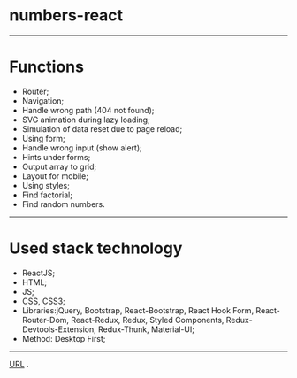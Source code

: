 # numbers-react
---
# Functions

- Router;
- Navigation;
- Handle wrong path (404 not found);
- SVG animation during lazy loading;
- Simulation of data reset due to page reload;
- Using form;
- Handle wrong input (show alert);
- Hints under forms;
- Output array to grid;
- Layout for mobile;
- Using styles;
- Find factorial;
- Find random numbers.
---

# Used stack technology 

- ReactJS;
- HTML;
- JS;
- CSS, CSS3;
- Libraries:jQuery, Bootstrap, React-Bootstrap, React Hook Form, React-Router-Dom, React-Redux, Redux, Styled Components, Redux-Devtools-Extension, Redux-Thunk, Material-UI;
- Method: Desktop First;
---
[URL](https://andrei1994rus.github.io/numbers-react/) .